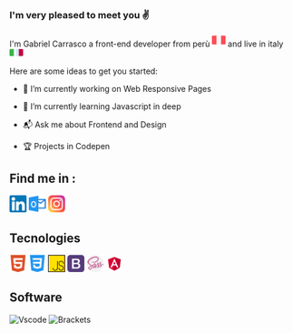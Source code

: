 ### I'm very pleased to meet you :v:

<p>
I'm Gabriel Carrasco a front-end developer from perù 
<a><img src="./src/icons/peru.svg" width="24"></a> 
and live in italy 
<a><img src="./src/icons/italy.svg" width="24" height="14"></a>
</p>



Here are some ideas to get you started:

- :telescope:  I’m currently working on Web Responsive Pages

- :seedling: I’m currently learning Javascript in deep

- :mailbox_with_mail: Ask me about Frontend and Design

- :trophy: Projects in Codepen

## Find me in :

[<img src="./src/icons/linkedin.svg" width="30">][in]
[<img src="./src/icons/outlook.svg" width="30">][outlook]
[<img src="./src/icons/instagram.svg" width="30">][instagram]

## Tecnologies

<p>
<img src="./src/icons/html5.svg" width="30" alt="HTML5" title="HTML5">
<img src="./src/icons/css3.svg" width="30" alt="CSS3" title="CSS3">
<img src="./src/icons/js.svg" width="30" alt="JAVASCRIPT" title="JAVASCRIPT">
<img src="./src/icons/bootstrap.png" width="30" alt="Bootstrap" title="Bootstrap">
<img src="./src/icons/sass.svg" width="30" alt="Sass" title="Sass">
<img src="./src/icons/angular.png" width="30" alt="Angular" title="Angular">
</p>

## Software

<p>
<img src="https://avatars1.githubusercontent.com/u/25044327?s=200&v=4" width="30" alt="Vscode" title="Vscode">
<img src="https://wpdatatables.com/wp-content/uploads/2018/06/27885232610_e6d8fa513b_b.jpg" width="60" alt="Brackets" title="Brackets">
</p>


[in]:https://www.linkedin.com/in/gabriel-carrasco-667562117 "Linkedin profile"
[outlook]:mailto:gabriel136@hotmail.it "My email"
[instagram]:https://www.google.it "Instagram"

<!-- 
[![in](https://www.flaticon.com/svg/vstatic/svg/174/174857.svg?token=exp=1610408633~hmac=e90d60887d94140f832feadd40c30031)](https://www.linkedin.com/in/gabriel-carrasco-667562117) 

<div>Icons made by <a href="https://www.flaticon.com/authors/freepik" title="Freepik">Freepik</a> from <a href="https://www.flaticon.com/" title="Flaticon">www.flaticon.com</a></div>			
-->

 
